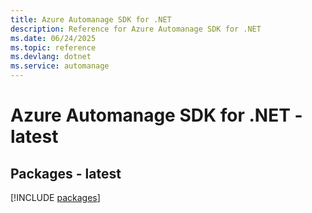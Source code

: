 ```yaml
---
title: Azure Automanage SDK for .NET
description: Reference for Azure Automanage SDK for .NET
ms.date: 06/24/2025
ms.topic: reference
ms.devlang: dotnet
ms.service: automanage
---
```

# Azure Automanage SDK for .NET - latest
## Packages - latest
[!INCLUDE [packages](automanage-index.md)]